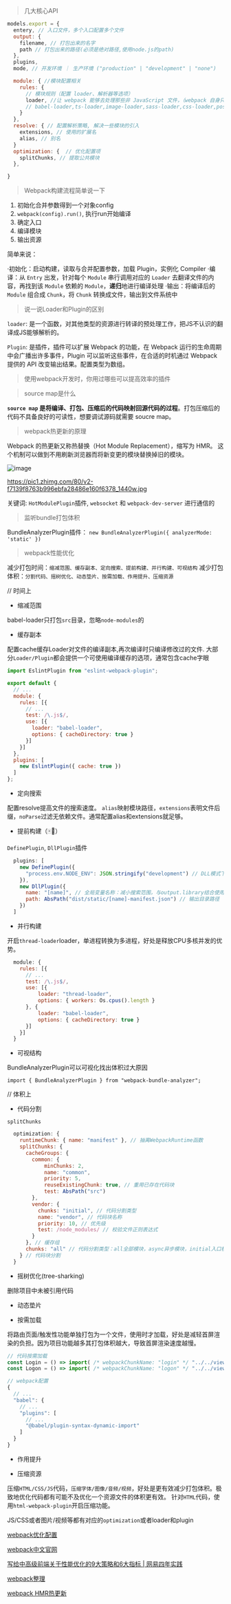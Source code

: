 > 几大核心API

```js
models.export = {
  entery, // 入口文件，多个入口配置多个文件
  output: {
    filename, // 打包出来的名字
    path // 打包出来的路径(必须是绝对路径,使用node.js的path)
  },
  plugins,
  mode, // 开发环境 ｜ 生产环境 ("production" | "development" | "none")

  module: { //模块配置相关
    rules: {
      // 模块规则（配置 loader、解析器等选项）
      loader, //让 webpack 能够去处理那些非 JavaScript 文件，（webpack 自身只理解 JavaScrip）
      // babel-loader,ts-loader,image-loader,sass-loader,css-loader,postcss-loader,eslint-loader,svg-inline-loader,source-map-loader, ....等
    }
  },
  resolve: { // 配置解析策略, 解决一些模块的引入
    extensions, // 使用的扩展名
    alias, // 别名
  }
  optimization: {  // 优化配置项
    splitChunks, // 提取公共模块
  },

}
```

> Webpack构建流程简单说一下

1. 初始化合并参数得到一个对象config
2. `webpack(config).run()`, 执行run开始编译
3. 确定入口
4. 编译模块
5. 输出资源

简单来说：

·初始化：启动构建，读取与合并配置参数，加载 Plugin，实例化 Compiler
·编译：从 `Entry` 出发，针对每个 `Module` 串行调用对应的 `Loader` 去翻译文件的内容，再找到该 `Module` 依赖的 `Module`，**递归**地进行编译处理
·输出：将编译后的 `Module` 组合成 `Chunk`，将 `Chunk` 转换成文件，输出到文件系统中

> 说一说Loader和Plugin的区别

`loader`: 是一个函数，对其他类型的资源进行转译的预处理工作，把JS不认识的翻译成JS能够解析的。

`Plugin`: 是插件，插件可以扩展 Webpack 的功能，在 Webpack 运行的生命周期中会广播出许多事件，Plugin 可以监听这些事件，在合适的时机通过 Webpack 提供的 API 改变输出结果。配置类型为数组。

> 使用webpack开发时，你用过哪些可以提高效率的插件

> source map是什么

**`source map` 是将编译、打包、压缩后的代码映射回源代码的过程**。打包压缩后的代码不具备良好的可读性，想要调试源码就需要 soucre map。

> webpack热更新的原理

Webpack 的热更新又称热替换（Hot Module Replacement），缩写为 HMR。 这个机制可以做到不用刷新浏览器而将新变更的模块替换掉旧的模块。

![image](https://user-images.githubusercontent.com/25894364/155524413-e8f7e0bb-48d4-4dcf-8363-9ffeca8800e8.png)

https://pic1.zhimg.com/80/v2-f7139f8763b996ebfa28486e160f6378_1440w.jpg

关键词: `HotModulePlugin`插件, `websocket` 和 `webpack-dev-server` 进行通信的

> 监听bundle打包体积

BundleAnalyzerPlugin插件：
`new BundleAnalyzerPlugin({ analyzerMode: 'static' })`

> webpack性能优化

减少打包时间：`缩减范围、缓存副本、定向搜索、提前构建、并行构建、可视结构`
减少打包体积：`分割代码、摇树优化、动态垫片、按需加载、作用提升、压缩资源`

// 时间上
- 缩减范围

 babel-loader只打包`src`目录，忽略`node-modules`的

- 缓存副本

配置cache缓存Loader对文件的编译副本,再次编译时只编译修改过的文件.
大部分`Loader/Plugin`都会提供一个可使用编译缓存的选项，通常包含cache字眼

```js
import EslintPlugin from "eslint-webpack-plugin";

export default {
  // ...
  module: {
    rules: [{
      // ...
      test: /\.js$/,
      use: [{
        loader: "babel-loader",
        options: { cacheDirectory: true }
      }]
    }]
  },
  plugins: [
    new EslintPlugin({ cache: true })
  ]
};
```

- 定向搜索

配置resolve提高文件的搜索速度。
`alias`映射模块路径，`extensions`表明文件后缀，`noParse`过滤无依赖文件。通常配置alias和extensions就足够。

- 提前构建（🀄️💊）

`DefinePlugin`, `DllPlugin`插件

```js
  plugins: [
    new DefinePlugin({
      "process.env.NODE_ENV": JSON.stringify("development") // DLL模式下覆盖生产环境成开发环境(启动第三方依赖调试模式)
    }),
    new DllPlugin({
      name: "[name]", // 全局变量名称：减小搜索范围，与output.library结合使用
      path: AbsPath("dist/static/[name]-manifest.json") // 输出目录路径
    })
  ]
```

- 并行构建

开启`thread-loader`loader，单进程转换为多进程，好处是释放CPU多核并发的优势。

```js
  module: {
    rules: [{
      // ...
      test: /\.js$/,
      use: [{
          loader: "thread-loader",
          options: { workers: Os.cpus().length }
      }, {
          loader: "babel-loader",
          options: { cacheDirectory: true }
      }]
    }]
  }
```
- 可视结构

BundleAnalyzerPlugin可以可视化找出体积过大原因

`import { BundleAnalyzerPlugin } from "webpack-bundle-analyzer";`

// 体积上
- 代码分割

`splitChunks`

```js
  optimization: {
    runtimeChunk: { name: "manifest" }, // 抽离WebpackRuntime函数
    splitChunks: {
      cacheGroups: {
        common: {
            minChunks: 2,
            name: "common",
            priority: 5,
            reuseExistingChunk: true, // 重用已存在代码块
            test: AbsPath("src")
        },
        vendor: {
          chunks: "initial", // 代码分割类型
          name: "vendor", // 代码块名称
          priority: 10, // 优先级
          test: /node_modules/ // 校验文件正则表达式
        }
      }, // 缓存组
      chunks: "all" // 代码分割类型：all全部模块，async异步模块，initial入口模块
    } // 代码块分割
  }
```

- 摇树优化(tree-sharking)

删除项目中未被引用代码

- 动态垫片

- 按需加载

将路由页面/触发性功能单独打包为一个文件，使用时才加载，好处是减轻首屏渲染的负担。因为项目功能越多其打包体积越大，导致首屏渲染速度越慢。

```js
// 代码按需加载
const Login = () => import( /* webpackChunkName: "login" */ "../../views/login");
const Logon = () => import( /* webpackChunkName: "logon" */ "../../views/logon");

```

```js
// webpack配置
{
  // ...
  "babel": {
    // ...
    "plugins": [
      // ...
      "@babel/plugin-syntax-dynamic-import"
    ]
  }
}
```

- 作用提升

- 压缩资源

压缩`HTML/CSS/JS`代码，`压缩字体/图像/音频/视频`，好处是更有效减少打包体积。极致地优化代码都有可能不及优化一个资源文件的体积更有效。
针对`HTML`代码，使用`html-webpack-plugin`开启压缩功能。

JS/CSS或者图片/视频等都有对应的`optimization`或者loader和plugin



[webpack优化配置](https://github.com/sisterAn/blog/issues/68)

[webpack中文官网](https://webpack.docschina.org/configuration/optimization/)

[写给中高级前端关于性能优化的9大策略和6大指标 | 网易四年实践](https://juejin.cn/post/6981673766178783262)

[webpack整理](https://juejin.cn/post/6844904094281236487)

[webpack HMR热更新](https://zhuanlan.zhihu.com/p/30669007)

